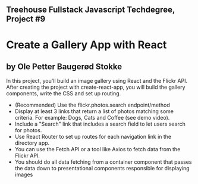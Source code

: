 ## Treehouse Fullstack Javascript Techdegree, Project #9
# Create a Gallery App with React
## by Ole Petter Baugerød Stokke

In this project, you'll build an image gallery using React and the Flickr API. After creating the project with create-react-app, you will build the gallery components, write the CSS and set up routing.

* (Recommended) Use the flickr.photos.search endpoint/method
* Display at least 3 links that return a list of photos matching some criteria. For example: Dogs, Cats and Coffee (see demo video).
* Include a "Search" link that includes a search field to let users search for photos.
* Use React Router to set up routes for each navigation link in the directory app.
* You can use the Fetch API or a tool like Axios to fetch data from the Flickr API.
* You should do all data fetching from a container component that passes the data down to presentational components responsible for displaying images
